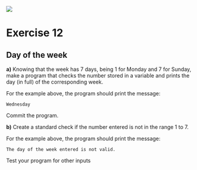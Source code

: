 ![](https://i.imgur.com/xG74tOh.png)

# Exercise 12

## Day of the week

**a)** Knowing that the week has 7 days, being 1 for Monday and 7 for Sunday, make a program that checks the number stored in a variable and prints the day (in full) of the corresponding week.

For the example above, the program should print the message:

`Wednesday`

Commit the program.

**b)** Create a standard check if the number entered is not in the range 1 to 7.

For the example above, the program should print the message:

`The day of the week entered is not valid.`

Test your program for other inputs
